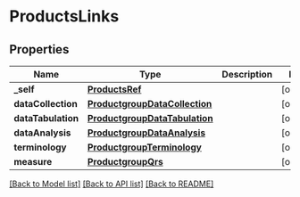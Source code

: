 # ProductsLinks

## Properties
Name | Type | Description | Notes
------------ | ------------- | ------------- | -------------
**_self** | [**ProductsRef**](ProductsRef.md) |  | [optional] 
**dataCollection** | [**ProductgroupDataCollection**](ProductgroupDataCollection.md) |  | [optional] 
**dataTabulation** | [**ProductgroupDataTabulation**](ProductgroupDataTabulation.md) |  | [optional] 
**dataAnalysis** | [**ProductgroupDataAnalysis**](ProductgroupDataAnalysis.md) |  | [optional] 
**terminology** | [**ProductgroupTerminology**](ProductgroupTerminology.md) |  | [optional] 
**measure** | [**ProductgroupQrs**](ProductgroupQrs.md) |  | [optional] 

[[Back to Model list]](../README.md#documentation-for-models) [[Back to API list]](../README.md#documentation-for-api-endpoints) [[Back to README]](../README.md)


